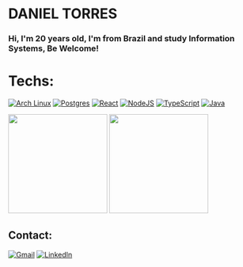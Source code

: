 # DANIEL TORRES
### Hi, I'm 20 years old, I'm from Brazil and study Information Systems, Be Welcome!

# Techs:

[![Arch Linux](https://img.shields.io/badge/Arch%20Linux-1793D1?logo=arch-linux&logoColor=fff)](#)
[![Postgres](https://img.shields.io/badge/Postgres-%23316192.svg?logo=postgresql&logoColor=white)](#)
[![React](https://img.shields.io/badge/React-%2320232a.svg?logo=react&logoColor=%2361DAFB)](#)
[![NodeJS](https://img.shields.io/badge/Node.js-6DA55F?logo=node.js&logoColor=white)](#)
[![TypeScript](https://img.shields.io/badge/TypeScript-3178C6?logo=typescript&logoColor=fff)](#)
[![Java](https://img.shields.io/badge/Java-%23ED8B00.svg?logo=openjdk&logoColor=white)](#)

<div>
  <img height=200em src="https://github-readme-stats.vercel.app/api?username=daniellucena1&show_icons=true&hide_rank=true&theme=dark"/>
  <img height=200em src="https://github-readme-stats.vercel.app/api/top-langs/?username=daniellucena1&layout=donut&theme=dark"/>
</div>

## Contact:

[![Gmail](https://img.shields.io/badge/Gmail-333333?style=for-the-badge&logo=gmail&logoColor=red)](mailto:daniellucena.jt@gmail.com)
[![LinkedIn](https://img.shields.io/badge/linkedin-%230077B5.svg?style=for-the-badge&logo=linkedin&logoColor=white)](www.linkedin.com/in/danieltorres007)
